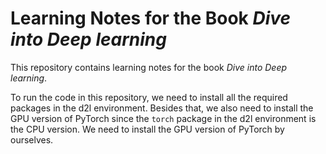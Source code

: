 # Learning Notes for the Book *Dive into Deep learning*

This repository contains learning notes for the book *Dive into Deep learning*.

To run the code in this repository, we need to install all the required packages in the d2l environment. Besides that, we also need to install the GPU version of PyTorch since the `torch` package in the d2l environment is the CPU version. We need to install the GPU version of PyTorch by ourselves.
